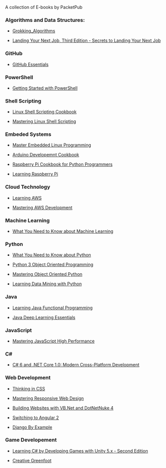 
A collection of E-books by PacketPub

### Algorithms and Data Structures:

- [Grokking_Algorithms](https://github.com/nairuzabulhul/E-Books/blob/master/Algorithms/Grokking_Algorithms.pdf)

- [Landing Your Next Job, Third Edition - Secrets to Landing Your Next Job](https://github.com/nairuzabulhul/E-Books/blob/master/Algorithms/Landing%20Your%20Next%20Job%2C%20Third%20Edition%20-%20Secrets%20to%20Landing%20Your%20Next%20Job%5D.pdf)

### GitHub

- [GitHub Essentials](https://github.com/nairuzabulhul/E-Books/blob/master/GitHub/GitHub%20Essentials%20%5BeBook%5D.pdf)


### PowerShell

- [Getting Started with PowerShell](https://github.com/nairuzabulhul/E-Books/blob/master/PowerShell/GETTING_STARTED_WITH_POWERSHELL.pdf)


### Shell Scripting 

- [Linux Shell Scripting Cookbook](https://github.com/nairuzabulhul/E-Books/blob/master/Shell%20Scripting/LINUX_SHELL_SCRIPTING_COOKBOOK.pdf)

- [Mastering Linux Shell Scripting](https://github.com/nairuzabulhul/E-Books/blob/master/Shell%20Scripting/Mastering%20Linux%20Shell%20Scripting%20%5BeBook%5D.pdf)


### Embeded Systems 

- [Master Embedded Linux Programming](https://github.com/nairuzabulhul/E-Books/blob/master/Embedded%20Systems/Mastering%20Embedded%20Linux%20Programming.pdf)

- [Arduino Developemnt Cookbook](https://github.com/nairuzabulhul/E-Books/blob/master/Embedded%20Systems/ARDUINO_DEVELOPMENT_COOKBOOK.pdf)

- [Raspberry Pi Cookbook for Python Programmers](https://github.com/nairuzabulhul/E-Books/blob/master/Embedded%20Systems/Raspberry%20Programming.pdf)

- [Learning Raspberry Pi](https://github.com/nairuzabulhul/E-Books/blob/master/Embedded%20Systems/LEARNING_RASPBERRY_PI.pdf)


### Cloud Technology

- [Learning AWS](https://github.com/nairuzabulhul/E-Books/blob/master/Cloud%20Technology/LEARNING_AWS.pdf)

- [Mastering AWS Development]()


### Machine Learning

- [What You Need to Know about Machine Learning]()


### Python 

- [What You Need to Know about Python](https://github.com/nairuzabulhul/E-Books/blob/master/Python/What%20You%20Need%20to%20Know%20about%20Python%20%5BeBook%5D.pdf)

- [Python 3 Object Oriented Programming](https://github.com/nairuzabulhul/E-Books/blob/master/Python/Python%203%20Object%20Oriented%20Programming%20%5BeBook%5D.pdf)

- [Mastering Object Oriented Python](https://github.com/nairuzabulhul/E-Books/blob/master/Python/MASTERING_OBJECTORIENTED_PYTHON.pdf)


- [Learning Data Mining with Python](https://github.com/nairuzabulhul/E-Books/blob/master/Python/LEARNING_DATA_MINING_WITH_PYTHON.pdf)

### Java

- [Learning Java Functional Programming](https://github.com/nairuzabulhul/E-Books/blob/master/Java/LEARNING_JAVA_FUNCTIONAL_PROGRAMMING.pdf)

- [Java Deep Learning Essentials ](https://github.com/nairuzabulhul/E-Books/blob/master/Java/JAVA_DEEP_LEARNING_ESSENTIALS.pdf)



### JavaScript

- [Mastering JavaScript High Performance](https://github.com/nairuzabulhul/E-Books/blob/master/JavaScript/Mastering%20JavaScript%20High%20Performance%20%5BeBook%5D.pdf)



### C#

- [C# 6 and .NET Core 1.0: Modern Cross-Platform Development](https://github.com/nairuzabulhul/E-Books/blob/master/C%23/C_6_AND_NET_CORE_10_MODERN_CROSSPLATFORM_DEVELOPMENT.pdf)



### Web Development 

- [Thinking in CSS](https://github.com/nairuzabulhul/E-Books/blob/master/Web%20Development/Thinking%20in%20CSS.pdf)

- [Mastering Responsive Web Design](https://github.com/nairuzabulhul/E-Books/blob/master/Web%20Development/MASTERING_RESPONSIVE_WEB_DESIGN.pdf)

- [Building Websites with VB.Net and DotNetNuke 4](https://github.com/nairuzabulhul/E-Books/blob/master/Web%20Development/BUILDING_WEBSITES_WITH_VBNET_AND_DOTNETNUKE_4.pdf)

- [Switching to Angular 2](https://github.com/nairuzabulhul/E-Books/blob/master/Web%20Development/SWITCHING_TO_ANGULAR_2.pdf)


- [Django By Example](https://github.com/nairuzabulhul/E-Books/blob/master/Web%20Development/DJANGO_BY_EXAMPLE.pdf)

### Game Developement

- [Learning C# by Developing Games with Unity 5.x - Second Edition ](https://github.com/nairuzabulhul/E-Books/blob/master/Game%20Development/LEARNING_C_BY_DEVELOPING_GAMES_WITH_UNITY_5X_SECOND_EDITION.pdf)

- [Creative Greenfoot](https://github.com/nairuzabulhul/E-Books/blob/master/Game%20Development/CREATIVE_GREENFOOT_RAW.pdf)
